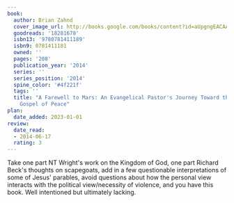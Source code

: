 ```yaml
---
book:
  author: Brian Zahnd
  cover_image_url: http://books.google.com/books/content?id=aUpgngEACAAJ&printsec=frontcover&img=1&zoom=1&source=gbs_api
  goodreads: '18281678'
  isbn13: '9780781411189'
  isbn9: 0781411181
  owned: ''
  pages: '208'
  publication_year: '2014'
  series: ''
  series_position: '2014'
  spine_color: '#4f221f'
  tags: ''
  title: "A Farewell to Mars: An Evangelical Pastor's Journey Toward the Biblical
    Gospel of Peace"
plan:
  date_added: 2023-01-01
review:
  date_read:
  - 2014-06-17
  rating: 3
---
```


Take one part NT Wright's work on the Kingdom of God, one part Richard Beck's thoughts on scapegoats, add in a few questionable interpretations of some of Jesus' parables, avoid questions about how the personal view interacts with the political view/necessity of violence, and you have this book. Well intentioned but ultimately lacking.
